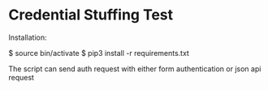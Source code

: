 # Credential Stuffing Test

Installation:

$ source bin/activate
$ pip3 install -r requirements.txt

The script can send auth request with either form authentication or json api request


